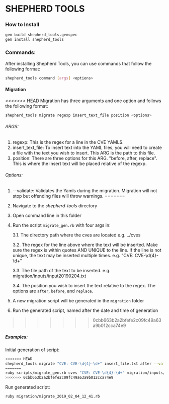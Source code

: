 # SHEPHERD TOOLS

### How to Install
```sh
gem build shepherd_tools.gemspec
gem install shepherd_tools
```
### Commands:
After installing Shepherd Tools, you can use commands that follow the following format:
```sh
shepherd_tools command [args] <options>
```
#### Migration
<<<<<<< HEAD
Migration has three arguments and one option and follows the following format:
```sh
shepherd_tools migrate regexp insert_text_file position <options>
```
###### ARGS:
1. regexp: This is the regex for a line in the CVE YAMLS.
2. insert_text_file: To insert text into the YAML files, you will need to create a file with the text you wish to insert. This ARG is the path to this file.
3. position: There are three options for this ARG. "before, after, replace". This is where the insert text will be placed relative of the regexp.
###### Options:
1. \-\-validate: Validates the Yamls during the migration. Migration will not stop but offending files will throw warnings.
=======
1. Navigate to the *shepherd-tools* directory
2. Open command line in this folder
3. Run the script `migrate_gen.rb` with four args in:

    3.1. The directory path where the cves are located e.g. ../cves

    3.2. The regex for the line above where the text will be inserted. Make sure the regex is within quotes AND UNIQUE to the line. If the  line is not unique, the text may be inserted multiple times.  e.g. "CVE: CVE-\d{4}-\d+"

    3.3. The file path of the text to be inserted. e.g. migration/inputs/input20190204.txt

    3.4. The position you wish to insert the text relative to the regex. The options are `after`, `before`, and `replace`.
4. A new migration script will be generated in the `migration` folder
5. Run the generated script, named after the date and time of generation
>>>>>>> 0cbb663b2a2bfefe2c09fc49a63a9b012cca74e9

##### Examples:
Initial generation of script:
```sh
<<<<<<< HEAD
shepherd_tools migrate "CVE: CVE-\d{4}-\d+" insert_file.txt after --validate
=======
ruby scripts/migrate_gen.rb cves "CVE: CVE-\d{4}-\d+" migration/inputs/input20190204.txt after
>>>>>>> 0cbb663b2a2bfefe2c09fc49a63a9b012cca74e9
```
Run generated script:
```sh
ruby migration/migrate_2019_02_04_12_41.rb
```
